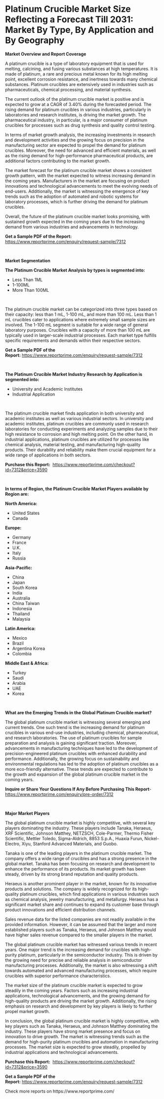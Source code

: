 <p><h1>Platinum Crucible Market Size Reflecting a Forecast Till 2031: Market By Type, By Application and By Geography</h1></p><p><strong>Market Overview and Report Coverage</strong></p>
<p><p>A platinum crucible is a type of laboratory equipment that is used for melting, calcining, and fusing various substances at high temperatures. It is made of platinum, a rare and precious metal known for its high melting point, excellent corrosion resistance, and inertness towards many chemical substances. Platinum crucibles are extensively used in industries such as pharmaceuticals, chemical processing, and material synthesis.</p><p>The current outlook of the platinum crucible market is positive and is expected to grow at a CAGR of 3.40% during the forecasted period. The rising demand for platinum crucibles in various industries, particularly in laboratories and research institutes, is driving the market growth. The pharmaceutical industry, in particular, is a major consumer of platinum crucibles for processes such as drug synthesis and quality control testing.</p><p>In terms of market growth analysis, the increasing investments in research and development activities and the growing focus on precision in the manufacturing sector are expected to propel the demand for platinum crucibles. Moreover, the need for advanced and efficient materials, as well as the rising demand for high-performance pharmaceutical products, are additional factors contributing to the market growth.</p><p>The market forecast for the platinum crucible market shows a consistent growth pattern, with the market expected to witness increasing demand in the coming years. Manufacturers in the market are focusing on product innovations and technological advancements to meet the evolving needs of end-users. Additionally, the market is witnessing the emergence of key trends such as the adoption of automated and robotic systems for laboratory processes, which is further driving the demand for platinum crucibles.</p><p>Overall, the future of the platinum crucible market looks promising, with sustained growth expected in the coming years due to the increasing demand from various industries and advancements in technology.</p></p>
<p><strong>Get a Sample PDF of the Report:</strong> <a href="https://www.reportprime.com/enquiry/request-sample/7312">https://www.reportprime.com/enquiry/request-sample/7312</a></p>
<p>&nbsp;</p>
<p><strong>Market Segmentation</strong></p>
<p><strong>The Platinum Crucible Market Analysis by types is segmented into:</strong></p>
<p><ul><li>Less Than 1ML</li><li>1-100ML</li><li>More Than 100ML</li></ul></p>
<p>&nbsp;</p>
<p><p>The platinum crucible market can be categorized into three types based on their capacity: less than 1 mL, 1-100 mL, and more than 100 mL. Less than 1 mL crucibles cater to applications where extremely small sample sizes are involved. The 1-100 mL segment is suitable for a wide range of general laboratory purposes. Crucibles with a capacity of more than 100 mL are typically used in larger-scale industrial processes. Each market type fulfills specific requirements and demands within their respective sectors.</p></p>
<p><strong>Get a Sample PDF of the Report:</strong>&nbsp;<a href="https://www.reportprime.com/enquiry/request-sample/7312">https://www.reportprime.com/enquiry/request-sample/7312</a></p>
<p>&nbsp;</p>
<p><strong>The Platinum Crucible Market Industry Research by Application is segmented into:</strong></p>
<p><ul><li>University and Academic Institutes</li><li>Industrial Application</li></ul></p>
<p>&nbsp;</p>
<p><p>The platinum crucible market finds application in both university and academic institutes as well as various industrial sectors. In university and academic institutes, platinum crucibles are commonly used in research laboratories for conducting experiments and analyzing samples due to their high resistance to corrosion and high melting point. On the other hand, in industrial applications, platinum crucibles are utilized for processes like chemical analysis, material testing, and manufacturing high-quality products. Their durability and reliability make them crucial equipment for a wide range of applications in both sectors.</p></p>
<p><strong>Purchase this Report:</strong>&nbsp; <a href="https://www.reportprime.com/checkout?id=7312&price=3590">https://www.reportprime.com/checkout?id=7312&price=3590</a></p>
<p>&nbsp;</p>
<p><strong>In terms of Region, the Platinum Crucible Market Players available by Region are:</strong></p>
<p>
    <p> <strong> North America: </strong>
        <ul>
            <li>United States</li>
            <li>Canada</li>
        </ul>
        </p> 
    <p> <strong> Europe: </strong>
        <ul>
            <li>Germany</li>
            <li>France</li>
            <li>U.K.</li>
            <li>Italy</li>
            <li>Russia</li>
        </ul>
        </p> 
    <p> <strong> Asia-Pacific: </strong>
        <ul>
            <li>China</li>
            <li>Japan</li>
            <li>South Korea</li>
            <li>India</li>
            <li>Australia</li>
            <li>China Taiwan</li>
            <li>Indonesia</li>
            <li>Thailand</li>
            <li>Malaysia</li>
        </ul>
        </p> 
    <p> <strong> Latin America: </strong>
        <ul>
            <li>Mexico</li>
            <li>Brazil</li>
            <li>Argentina Korea</li>
            <li>Colombia</li>
        </ul>
        </p> 
    <p> <strong> Middle East & Africa: </strong>
        <ul>
            <li>Turkey</li>
            <li>Saudi</li>
            <li>Arabia</li>
            <li>UAE</li>
            <li>Korea</li>
        </ul>
    </p>
    </p>
<p>&nbsp;</p>
<p><strong>What are the Emerging Trends in the Global Platinum Crucible market?</strong></p>
<p><p>The global platinum crucible market is witnessing several emerging and current trends. One such trend is the increasing demand for platinum crucibles in various end-use industries, including chemical, pharmaceutical, and research laboratories. The use of platinum crucibles for sample preparation and analysis is gaining significant traction. Moreover, advancements in manufacturing techniques have led to the development of precision-engineered platinum crucibles with enhanced durability and performance. Additionally, the growing focus on sustainability and environmental regulations has led to the adoption of platinum crucibles as a more eco-friendly alternative. These trends are expected to contribute to the growth and expansion of the global platinum crucible market in the coming years.</p></p>
<p><strong>Inquire or Share Your Questions If Any Before Purchasing This Report</strong>- <a href="https://www.reportprime.com/enquiry/pre-order/7312">https://www.reportprime.com/enquiry/pre-order/7312</a></p>
<p>&nbsp;</p>
<p><strong>Major Market Players</strong></p>
<p><p>The global platinum crucible market is highly competitive, with several key players dominating the industry. These players include Tanaka, Heraeus, XRF Scientific, Johnson Matthey, NETZSCH, Cole-Parmer, Thermo Fisher Scientific, Mettler Toledo, Sigma-Aldrich, 8853 S.p.A., Huaxia Furun, Nickel-Electro, Xiyu, Stanford Advanced Materials, and Guobo.</p><p>Tanaka is one of the leading players in the platinum crucible market. The company offers a wide range of crucibles and has a strong presence in the global market. Tanaka has been focusing on research and development to enhance the performance of its products. Its market growth has been steady, driven by its strong brand reputation and quality products.</p><p>Heraeus is another prominent player in the market, known for its innovative products and solutions. The company is widely recognized for its high-quality platinum crucibles, which find applications in various industries such as chemical analysis, jewelry manufacturing, and metallurgy. Heraeus has a significant market share and continues to expand its customer base through product innovations and efficient distribution channels.</p><p>Sales revenue data for the listed companies are not readily available in the provided information. However, it can be assumed that the larger and more established players such as Tanaka, Heraeus, and Johnson Matthey would have higher sales revenue compared to the smaller players in the market.</p><p>The global platinum crucible market has witnessed various trends in recent years. One major trend is the increasing demand for crucibles with high-purity platinum, particularly in the semiconductor industry. This is driven by the growing need for precise and reliable analysis in semiconductor manufacturing processes. Additionally, the market is also witnessing a shift towards automated and advanced manufacturing processes, which require crucibles with superior performance characteristics.</p><p>The market size of the platinum crucible market is expected to grow steadily in the coming years. Factors such as increasing industrial applications, technological advancements, and the growing demand for high-quality products are driving the market growth. Additionally, the rising emphasis on research and development by key players is likely to further propel market growth.</p><p>In conclusion, the global platinum crucible market is highly competitive, with key players such as Tanaka, Heraeus, and Johnson Matthey dominating the industry. These players have strong market presence and focus on innovation to drive growth. The market is witnessing trends such as the demand for high-purity platinum crucibles and automation in manufacturing processes. The market size is expected to grow steadily, propelled by industrial applications and technological advancements.</p></p>
<p><strong>Purchase this Report:</strong>&nbsp;&nbsp;<a href="https://www.reportprime.com/checkout?id=7312&price=3590">https://www.reportprime.com/checkout?id=7312&price=3590</a></p>
<p></p>
<p><strong>Get a Sample PDF of the Report:</strong>&nbsp;<a href="https://www.reportprime.com/enquiry/request-sample/7312">https://www.reportprime.com/enquiry/request-sample/7312</a></p>
<p>Check more reports on https://www.reportprime.com/</p>